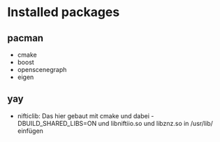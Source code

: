 # Installed packages

## pacman
- cmake
- boost
- openscenegraph
- eigen

## yay
- nifticlib: Das hier gebaut mit cmake und dabei -DBUILD_SHARED_LIBS=ON und libniftiio.so und libznz.so in /usr/lib/ einfügen